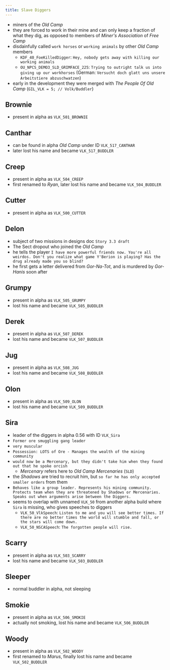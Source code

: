 ```yaml
---
title: Slave Diggers
---
```


- miners of the _Old Camp_
- they are forced to work in their mine and can only keep a fraction of what they dig, as opposed to members of _Miner's Association_ of _Free Camp_
- disdainfully called `work horses` or `working animals` by other _Old Camp_ members
  - `KDF_40_FoeKilledDigger`: `Hey, nobody gets away with killing our working animals`
  - `OU_NPCS_DEMO3_SLD_GRIMFACE_225`: `Trying to outright talk us into giving up our workhorses` (German: `Versucht doch glatt uns unsere Arbeitstiere abzuschwatzen`)
- early in the development they were merged with _The People Of Old Camp_ (`GIL_VLK = 5; // Volk/Buddler`)

## Brownie
- present in alpha as `VLK_501_BROWNIE`

## Canthar
- can be found in alpha _Old Camp_ under ID `VLK_517_CANTHAR`
- later lost his name and became `VLK_517_BUDDLER`

## Creep
- present in alpha as `VLK_504_CREEP`
- first renamed to _Ryan_, later lost his name and became `VLK_504_BUDDLER`

## Cutter
- present in alpha as `VLK_500_CUTTER`

## Delon
- subject of two missions in designs doc `Story 3.3 draft`
- The Sect dropout who joined the _Old Camp_
- he tells the player `I have more powerful friends now. You're all weirdos. Don't you realize what game Y'Berion is playing? Has the drug already made you so blind?`
- he first gets a letter delivered from _Gor-Na-Tot_, and is murdered by _Gor-Hanis_ soon after

## Grumpy
- present in alpha as `VLK_505_GRUMPY`
- lost his name and became `VLK_505_BUDDLER`

## Derek
- present in alpha as `VLK_507_DEREK`
- lost his name and became `VLK_507_BUDDLER`

## Jug
- present in alpha as `VLK_508_JUG`
- lost his name and became `VLK_508_BUDDLER`

## Olon
- present in alpha as `VLK_509_OLON`
- lost his name and became `VLK_509_BUDDLER`

## Sira
- leader of the diggers in alpha 0.56 with ID `VLK_Sira`
- `Former ore smuggling gang leader`
- `very muscular`
- `Possession: LOTS of Ore - Manages the wealth of the mining community`
- `would now be a Mercenary, but they didn't take him when they found out that he spoke orcish`
  - _Mercenary_ refers here to _Old Camp Mercenaries_ (`SLD`)
- the _Shadows_ are tried to recruit him, but `so far he has only accepted smaller orders` from them
- `Behaves like a group leader. Represents his mining community. Protects team when they are threatened by Shadows or Mercenaries. Speaks out when arguments arise between the Diggers.`
- seems to overlap with unnamed `VLK_50` from another alpha build where `Sira` is missing, who gives speeches to diggers
  - `VLK_50_VlkSpeech`: `Listen to me and you will see better times. If there are no better times the world will stumble and fall, or the stars will come down.`
  - `VLK_50_NSCASpeech`: `The forgotten people will rise.`

## Scarry
- present in alpha as `VLK_503_SCARRY`
- lost his name and became `VLK_503_BUDDLER`

## Sleeper
- normal buddler in alpha, not sleeping

## Smokie
- present in alpha as `VLK_506_SMOKIE`
- actually not smoking, lost his name and became `VLK_506_BUDDLER`

## Woody
- present in alpha as `VLK_502_WOODY`
- first renamed to _Marus_, finally lost his name and became `VLK_502_BUDDLER`

